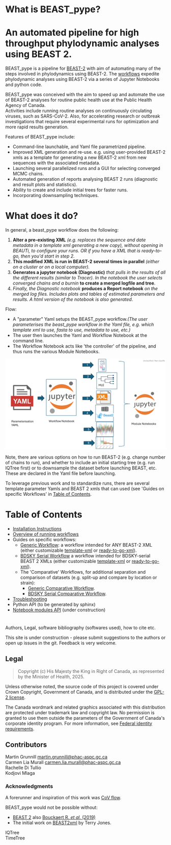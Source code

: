 # What is **BEAST_pype**?  
# An automated pipeline for high throughput phylodynamic analyses using BEAST 2.

BEAST_pype is a pipeline for [BEAST-2](https://www.beast2.org/) with aim of 
automating many of the steps involved in phylodynamics using BEAST-2. The [workflows](Overview-of-running-workflows.md)
expedite phylodynamic analyses using BEAST-2 via a series of Jupyter Notebooks and python code. 

BEAST_pype was conceived with the aim to speed up and automate the use of BEAST-2 analyses for routine public health use at the Public Health Agency of Canada.  
Activities include running routine analyses on continuously circulating viruses, such as SARS-CoV-2. Also, for accelerating research or outbreak investigations that require several experimental runs for optimization and more rapid results generation.  

Features of BEAST_pype include:  
* Command-line launchable, and Yaml file parametrized pipeline.
* Improved XML generation and re-use. e.g. using user-provided BEAST-2 xmls as a template for generating a new BEAST-2 xml
   from new sequences with the associated metadata.
* Launching several parallelized runs and a GUI for selecting converged MCMC chains.
* Automated generation of reports analysing BEAST 2 runs (diagnostic and result plots and statistics).
* Ability to create and include initial trees for faster runs.
* Incorporating downsampling techniques.

# What does it do?
In general, a beast_pype workflow does the following:  
   1. **Alter a pre-existing XML** _(e.g. replaces the sequence and date metadata in a template xml generating a new copy), without opening in BEAUTi, to configure your runs.  OR if you have a XML that is ready-to-go, then you'd start in step 2._
   2. **This modified XML is run in BEAST-2 several times in parallel** _(either on a cluster or on a local computer)._
   3. **Generates a jupyter notebook (Diagnostic)** _that pulls in the results of all the different results (similar to Tracer). In the notebook 
the user selects converged chains and a burnin_ **to create a merged logfile and tree**.  
   4. _Finally, the Diagnostic notebook_ **produces a Report notebook** _on the merged log files. Includes plots and tables of estimated 
parameters and results. A html version of the notebook is also generated_.

Flow:
- A "parameter" Yaml setups the BEAST_pype workflow._(The user parameterises the beast_pype workflow in the Yaml file, e.g. which template xml to use, fasta to use, 
metadata to use, etc.)_
- The user then launches the Yaml and Workflow Notebook at the command line.  
- The Workflow Notebook acts like 'the controller' of the pipeline, and thus runs the various Module Notebooks.
  
![General_Workflow_Running.png](image_files/General_Workflow_Running.png)

Note, there are various options on how to run BEAST-2 (e.g. change number of chains to run), and whether to include an initial starting 
tree (e.g. run IQTree first) or to downsample the dataset before launching BEAST, etc. These are declared in the Yaml file before launching.  

To leverage previous work and to standardize runs, there are several template parameter Yamls and BEAST 2 xmls that can used (see 'Guides on specific Workflows' in [Table of Contents](#table-of-contents).  


# Table of Contents

* [Installation Instructions](Installation-Instructions.md)
* [Overview of running workflows](Overview-of-running-workflows.md)
* Guides on specific workflows:
  - [Generic Workflow](Generic-Workflow.md): a workflow intended for ANY BEAST-2 XML (either customizable [template-xml](Glossary-of-Terms.md#template-xml) or [ready-to-go-xml](Glossary-of-Terms.md#ready-to-go-xml)).
  - [BDSKY Serial Workflow](BDSKY-Serial-Workflow.md) a workflow intended for BDSKY-serial BEAST 2 XMLs (either customizable [template-xml](Glossary-of-Terms.md#template-xml) or [ready-to-go-xml](Glossary-of-Terms.md#ready-to-go-xml)).
  - The 'Comparative' Workflows, for additional separation and comparison of datasets (e.g. split-up and compare by location or strain):
    - [Generic Comparative Workflow](Generic-Comparative-Workflow.md).
    - [BDSKY Serial Comparative Workflow](BDSKY-Serial-Comparative-Workflow.md).
* [Troubleshooting](Troubleshooting.md)
* Python API (to be  generated by sphinx)
* [Notebook modules API](Notebook-modules-API.md) (under construction)


# 
Authors, Legal, software bibliography (softwares used), how to cite etc.

This site is under construction - please submit suggestions to the authors or open up issues in the git. Feedback is very welcome. 

## Legal
           
> Copyright (c) His Majesty the King in Right of Canada, as represented by the 
> Minister of Health, 2025.

Unless otherwise noted, the source code of this project is covered under Crown Copyright, Government of Canada, and is distributed under the [GPL-2 license](LICENSE).

The Canada wordmark and related graphics associated with this distribution are protected under trademark law and copyright law. No permission is granted to use them outside the parameters of the Government of Canada's corporate identity program. For more information, see [Federal identity requirements](https://www.canada.ca/en/treasury-board-secretariat/topics/government-communications/federal-identity-requirements.html).

## Contributors

Martin Grunnill [martin.grunnill@phac-aspc.gc.ca](mailto:martin.grunnill@phac-aspc.gc.ca)  
Carmen Lia Murall [carmen.lia.murall@phac-aspc.gc.ca](mailto:carmen.lia.murall@phac-aspc.gc.ca)   
Rachelle Di Tullio   
Kodjovi Mlaga  

### Acknowledgments

A forerunner and inspiration of this work was [CoV flow](https://gitlab.in2p3.fr/ete/CoV-flow).

BEAST_pype would not be possible without:
* [BEAST 2](https://www.beast2.org/) also [Bouckaert R. *et al.* (2019)](https://journals.plos.org/ploscompbiol/article?id=10.1371/journal.pcbi.1006650)
* The initial work on [BEAST2xml](https://github.com/acorg/beast2-xml/tree/master) by Terry Jones.

IQTree  
TimeTree
  

